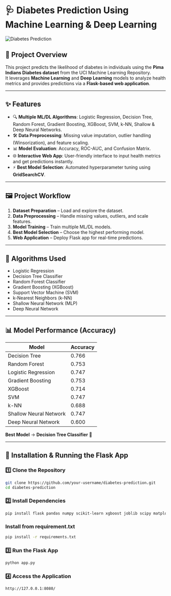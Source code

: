 # 🩺 Diabetes Prediction Using Machine Learning & Deep Learning  

![Diabetes Prediction](https://st4.depositphotos.com/7862542/38187/i/450/depositphotos_381875046-stock-photo-world-diabetes-day-november-blue.jpg)  

## 📌 Project Overview  
This project predicts the likelihood of diabetes in individuals using the **Pima Indians Diabetes dataset** from the UCI Machine Learning Repository.  
It leverages **Machine Learning** and **Deep Learning** models to analyze health metrics and provides predictions via a **Flask-based web application**.  

---

## ✨ Features  
- 🔍 **Multiple ML/DL Algorithms**: Logistic Regression, Decision Tree, Random Forest, Gradient Boosting, XGBoost, SVM, k-NN, Shallow & Deep Neural Networks.  
- 🛠 **Data Preprocessing**: Missing value imputation, outlier handling (Winsorization), and feature scaling.  
- 📊 **Model Evaluation**: Accuracy, ROC-AUC, and Confusion Matrix.  
- 🌐 **Interactive Web App**: User-friendly interface to input health metrics and get predictions instantly.  
- ⚡ **Best Model Selection**: Automated hyperparameter tuning using **GridSearchCV**.  

---

## 🖼 Project Workflow  
1. **Dataset Preparation** – Load and explore the dataset.  
2. **Data Preprocessing** – Handle missing values, outliers, and scale features.  
3. **Model Training** – Train multiple ML/DL models.  
4. **Best Model Selection** – Choose the highest performing model.  
5. **Web Application** – Deploy Flask app for real-time predictions.  

---

## 🧠 Algorithms Used  
- Logistic Regression  
- Decision Tree Classifier  
- Random Forest Classifier  
- Gradient Boosting (XGBoost)  
- Support Vector Machine (SVM)  
- k-Nearest Neighbors (k-NN)  
- Shallow Neural Network (MLP)  
- Deep Neural Network  

---

## 📊 Model Performance (Accuracy)  
| Model                    | Accuracy |
|--------------------------|----------|
| Decision Tree            | 0.766    |
| Random Forest            | 0.753    |
| Logistic Regression      | 0.747    |
| Gradient Boosting        | 0.753    |
| XGBoost                  | 0.714    |
| SVM                      | 0.747    |
| k-NN                     | 0.688    |
| Shallow Neural Network   | 0.747    |
| Deep Neural Network      | 0.600    |

**Best Model** → **Decision Tree Classifier** 🎯  

---

## 🚀 Installation & Running the Flask App  

### 1️⃣ Clone the Repository  
```bash
git clone https://github.com/your-username/diabetes-prediction.git
cd diabetes-prediction
```
### 2️⃣ Install Dependencies
```bash
pip install flask pandas numpy scikit-learn xgboost joblib scipy matplotlib seaborn
```
### Install from requirement.txt
```bash
pip install -r requirements.txt
```
### 3️⃣ Run the Flask App
```bash
python app.py
```
### 4️⃣ Access the Application
```bash
http://127.0.0.1:8080/
```
